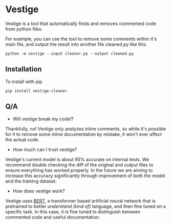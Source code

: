 # Vestige

Vestige is a tool that automatically finds and removes commented code from python files.

For example, you can use the tool to remove some comments within it's main file, and output the result into another file cleaned.py like this.
```
python -m vestige --input cleaner.py --output cleaned.py
```

## Installation

To install with pip
```
pip install vestige-cleaner
```

## Q/A
- Will vestige break my code!?

Thankfully, no! Vestige only analyzes inline comments, so while it's possible for it to remove some inline documentation by mistake, it won't ever affect the actual code.
- How much can I trust vestige?

Vestige's current model is about 95% accurate on internal tests.  We recommend double checking the diff of the original and output files to ensure everything has worked properly.  In the future we are aiming to increase this accuracy significantly through improvement of both the model and the training dataset.

- How does vestige work?

Vestige uses [BERT](https://arxiv.org/abs/1810.04805), a transformer based artificial neural network that is pretrained to better *understand (kind of)* language, and then fine tuned on a specific task.  In this case, it is fine tuned to distinguish between commented code and useful documentation.